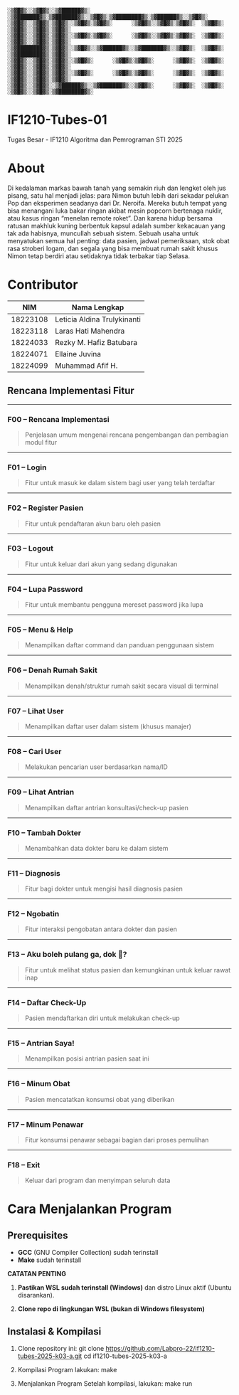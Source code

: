 ```

░▒▓█▓▒░░▒▓█▓▒░░▒▓██████▓▒░ ░▒▓███████▓▒░▒▓███████▓▒░░▒▓█▓▒░▒▓████████▓▒░▒▓██████▓▒░░▒▓█▓▒░        
░▒▓█▓▒░░▒▓█▓▒░▒▓█▓▒░░▒▓█▓▒░▒▓█▓▒░      ░▒▓█▓▒░░▒▓█▓▒░▒▓█▓▒░  ░▒▓█▓▒░  ░▒▓█▓▒░░▒▓█▓▒░▒▓█▓▒░        
░▒▓█▓▒░░▒▓█▓▒░▒▓█▓▒░░▒▓█▓▒░▒▓█▓▒░      ░▒▓█▓▒░░▒▓█▓▒░▒▓█▓▒░  ░▒▓█▓▒░  ░▒▓█▓▒░░▒▓█▓▒░▒▓█▓▒░        
░▒▓████████▓▒░▒▓█▓▒░░▒▓█▓▒░░▒▓██████▓▒░░▒▓███████▓▒░░▒▓█▓▒░  ░▒▓█▓▒░  ░▒▓████████▓▒░▒▓█▓▒░        
░▒▓█▓▒░░▒▓█▓▒░▒▓█▓▒░░▒▓█▓▒░      ░▒▓█▓▒░▒▓█▓▒░      ░▒▓█▓▒░  ░▒▓█▓▒░  ░▒▓█▓▒░░▒▓█▓▒░▒▓█▓▒░        
░▒▓█▓▒░░▒▓█▓▒░▒▓█▓▒░░▒▓█▓▒░      ░▒▓█▓▒░▒▓█▓▒░      ░▒▓█▓▒░  ░▒▓█▓▒░  ░▒▓█▓▒░░▒▓█▓▒░▒▓█▓▒░        
░▒▓█▓▒░░▒▓█▓▒░░▒▓██████▓▒░░▒▓███████▓▒░░▒▓█▓▒░      ░▒▓█▓▒░  ░▒▓█▓▒░  ░▒▓█▓▒░░▒▓█▓▒░▒▓████████▓▒░ 
```
# IF1210-Tubes-01
Tugas Besar - IF1210 Algoritma dan Pemrograman STI 2025
# About
Di kedalaman markas bawah tanah yang semakin riuh dan lengket oleh jus pisang, satu hal menjadi jelas: para Nimon butuh lebih dari sekadar pelukan Pop dan eksperimen seadanya dari Dr. Neroifa. Mereka butuh tempat yang bisa menangani luka bakar ringan akibat mesin popcorn bertenaga nuklir, atau kasus ringan “menelan remote roket”.
Dan karena hidup bersama ratusan makhluk kuning berbentuk kapsul adalah sumber kekacauan yang tak ada habisnya, muncullah sebuah sistem. Sebuah usaha untuk menyatukan semua hal penting: data pasien, jadwal pemeriksaan, stok obat rasa stroberi logam, dan segala yang bisa membuat rumah sakit khusus Nimon tetap berdiri atau setidaknya tidak terbakar tiap Selasa.
# Contributor
| NIM        | Nama Lengkap                    |
|------------|---------------------------------|
| 18223108   | Leticia Aldina Trulykinanti     |
| 18223118   | Laras Hati Mahendra             |
| 18224033   | Rezky M. Hafiz Batubara         |
| 18224071   | Ellaine Juvina                  |
| 18224099   | Muhammad Afif H.                |
## Rencana Implementasi Fitur

---

### **F00 – Rencana Implementasi**
> Penjelasan umum mengenai rencana pengembangan dan pembagian modul fitur

---

### **F01 – Login**
> Fitur untuk masuk ke dalam sistem bagi user yang telah terdaftar

---

### **F02 – Register Pasien**
> Fitur untuk pendaftaran akun baru oleh pasien

---

### **F03 – Logout**
> Fitur untuk keluar dari akun yang sedang digunakan

---

### **F04 – Lupa Password**
> Fitur untuk membantu pengguna mereset password jika lupa

---

### **F05 – Menu & Help**
> Menampilkan daftar command dan panduan penggunaan sistem

---

### **F06 – Denah Rumah Sakit**
> Menampilkan denah/struktur rumah sakit secara visual di terminal

---

### **F07 – Lihat User**
> Menampilkan daftar user dalam sistem (khusus manajer)

---

### **F08 – Cari User**
> Melakukan pencarian user berdasarkan nama/ID

---

### **F09 – Lihat Antrian**
> Menampilkan daftar antrian konsultasi/check-up pasien

---

### **F10 – Tambah Dokter**
> Menambahkan data dokter baru ke dalam sistem

---

### **F11 – Diagnosis**
> Fitur bagi dokter untuk mengisi hasil diagnosis pasien

---

### **F12 – Ngobatin**
> Fitur interaksi pengobatan antara dokter dan pasien

---

### **F13 – Aku boleh pulang ga, dok 🥹?**
> Fitur untuk melihat status pasien dan kemungkinan untuk keluar rawat inap

---

### **F14 – Daftar Check-Up**
> Pasien mendaftarkan diri untuk melakukan check-up

---

### **F15 – Antrian Saya!**
> Menampilkan posisi antrian pasien saat ini

---

### **F16 – Minum Obat**
> Pasien mencatatkan konsumsi obat yang diberikan

---

### **F17 – Minum Penawar**
> Fitur konsumsi penawar sebagai bagian dari proses pemulihan

---

### **F18 – Exit**
> Keluar dari program dan menyimpan seluruh data

# Cara Menjalankan Program

## Prerequisites
- **GCC** (GNU Compiler Collection) sudah terinstall
- **Make** sudah terinstall

**CATATAN PENTING**
1. **Pastikan WSL sudah terinstall (Windows)** dan distro Linux aktif (Ubuntu disarankan).  

2. **Clone repo di lingkungan WSL (bukan di Windows filesystem)**

## Instalasi & Kompilasi
1. Clone repository ini:
   git clone https://github.com/Labpro-22/if1210-tubes-2025-k03-a.git
   cd if1210-tubes-2025-k03-a

2. Kompilasi Program
lakukan: 
make

3. Menjalankan Program
Setelah kompilasi, lakukan: 
make run
